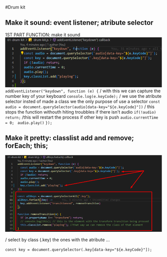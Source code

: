 #Drum kit

## Make it sound: event listener; atribute selector

1ST PART FUNCTION: make it sound
![first attemp](./img/Screenshot_4.png)
`addEventListener("keydown", function (e) {`
/ with this we can capture the number key of your keyboard
`console.log(e.keyCode);`
/ we use the atribute selector insted of made a class we the only purpose of use a selector
`const audio = document.querySelector(audio[data-key="${e.keyCode}"])`
/ this stops the function withouth hiting troubbles if there isn't audio
`if(!audio) return;`
/this will restart the process if other key is push
`audio.currentTime = 0; `
`audio.play()`
`});`

## Make it pretty: classlist add and remove; forEach; this;

![first attemp classlist](./img/Screenshot_1.png)

/ select by class (.key) the ones with the atribute ...

`const key = document.querySelector(.key[data-key="${e.keyCode}"]);`
